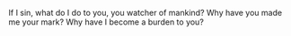 If I sin, what do I do to you, you watcher of mankind? Why have you made me your mark? Why have I become a burden to you?
